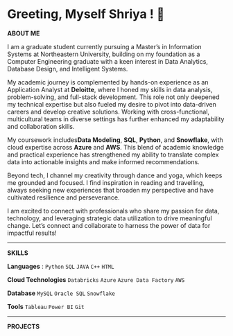 # Greeting, Myself Shriya ! :wave:

**ABOUT ME**

I am a graduate student currently pursuing a Master’s in Information Systems at Northeastern University, building on my foundation as a Computer Engineering graduate with a keen interest in Data Analytics, Database Design, and Intelligent Systems.

My academic journey is complemented by hands-on experience as an Application Analyst at **Deloitte**, where I honed my skills in data analysis, problem-solving, and full-stack development. This role not only deepened my technical expertise but also fueled my desire to pivot into data-driven careers and develop creative solutions. Working with cross-functional, multicultural teams in diverse settings has further enhanced my adaptability and collaboration skills.

My coursework includes**Data Modeling**, **SQL**, **Python**, and **Snowflake**, with cloud expertise across **Azure** and **AWS**. This blend of academic knowledge and practical experience has strengthened my ability to translate complex data into actionable insights and make informed recommendations.

Beyond tech, I channel my creativity through dance and yoga, which keeps me grounded and focused. I find inspiration in reading and travelling, always seeking new experiences that broaden my perspective and have cultivated resilience and perseverance.

I am excited to connect with professionals who share my passion for data, technology, and leveraging strategic data utilization to drive meaningful change. Let’s connect and collaborate to harness the power of data for impactful results!

---
**SKILLS**

**Languages** : `Python` `SQL` `JAVA` `C++` `HTML`   

**Cloud Technologies**  `Databricks` `Azure` `Azure Data Factory` `AWS`

**Database** `MySQL` `Oracle SQL` `Snowflake`

**Tools** `Tableau` `Power BI` `Git`

---

**PROJECTS**

